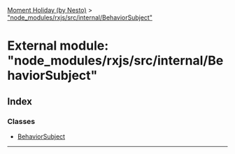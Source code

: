 [Moment Holiday (by Nesto)](../README.md) > ["node_modules/rxjs/src/internal/BehaviorSubject"](../modules/_node_modules_rxjs_src_internal_behaviorsubject_.md)

# External module: "node_modules/rxjs/src/internal/BehaviorSubject"

## Index

### Classes

* [BehaviorSubject](../classes/_node_modules_rxjs_src_internal_behaviorsubject_.behaviorsubject.md)

---

